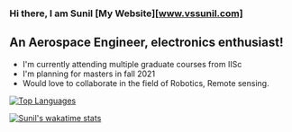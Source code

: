 ### Hi there, I am Sunil [My Website][www.vssunil.com]

## An Aerospace Engineer, electronics enthusiast!
- I'm currently attending multiple graduate courses from IISc
- I'm planning for masters in fall 2021 
- Would love to collaborate in the field of Robotics, Remote sensing.

[![Top Languages](https://github-readme-stats.vercel.app/api/top-langs/?username=PVSSLR&layout=compact)](https://github.com/anuraghazra/github-readme-stats)

[![Sunil's wakatime stats](https://github-readme-stats.vercel.app/api/wakatime?username=PVSSLR)](https://github.com/anuraghazra/github-readme-stats)
